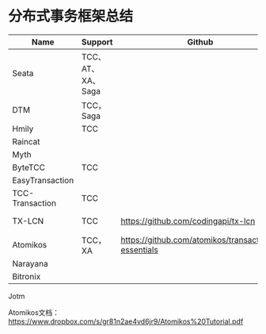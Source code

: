 # 分布式事务框架总结



| Name            | Support           | Github                                              | Official                                      |
| --------------- | ----------------- | --------------------------------------------------- | --------------------------------------------- |
| Seata           | TCC、AT、XA、Saga |                                                     |                                               |
| DTM             | TCC，Saga         |                                                     | https://dtm.pub/                              |
| Hmily           | TCC               |                                                     |                                               |
| Raincat         |                   |                                                     |                                               |
| Myth            |                   |                                                     |                                               |
| ByteTCC         | TCC               |                                                     |                                               |
| EasyTransaction |                   |                                                     |                                               |
| TCC-Transaction | TCC               |                                                     |                                               |
| TX-LCN          | TCC               | https://github.com/codingapi/tx-lcn                 | https://www.codingapi.com/docs/txlcn-preface/ |
| Atomikos        | TCC，XA           | https://github.com/atomikos/transactions-essentials | https://www.atomikos.com/Main/WebHome         |
| Narayana        |                   |                                                     | https://www.narayana.io/                      |
| Bitronix        |                   |                                                     |                                               |

Jotm





Atomikos文档：https://www.dropbox.com/s/gr81n2ae4vd6jr9/Atomikos%20Tutorial.pdf